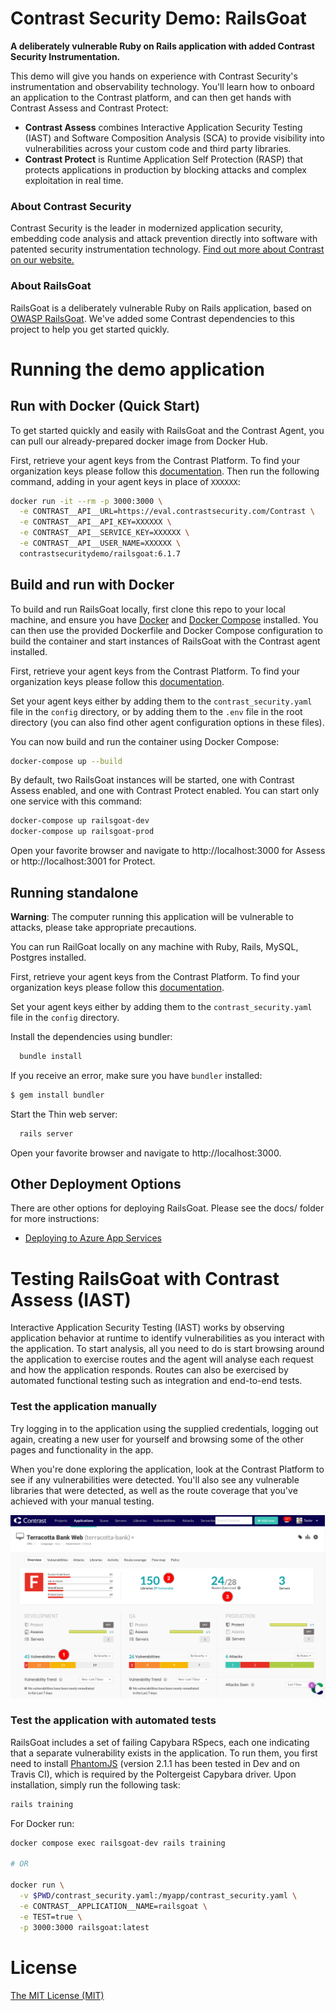 # Contrast Security Demo: RailsGoat

**A deliberately vulnerable Ruby on Rails application with added Contrast Security Instrumentation.** 

This demo will give you hands on experience with Contrast Security's instrumentation and observability technology. You'll learn how to onboard an application to the Contrast platform, and can then get hands with Contrast Assess and Contrast Protect:
* **Contrast Assess** combines Interactive Application Security Testing (IAST) and Software Composition Analysis (SCA) to provide visibility into vulnerabilities across your custom code and third party libraries. 
* **Contrast Protect** is Runtime Application Self Protection (RASP) that protects applications in production by blocking attacks and complex exploitation in real time. 

### About Contrast Security
Contrast Security is the leader in modernized application security, embedding code analysis and attack prevention directly into software with patented security instrumentation technology. [Find out more about Contrast on our website.](https://www.contrastsecurity.com/contrast-assess)

### About RailsGoat
RailsGoat is a deliberately vulnerable Ruby on Rails application, based on [OWASP RailsGoat](https://github.com/OWASP/railsgoat). We've added some Contrast dependencies to this project to help you get started quickly. 

# Running the demo application
## Run with Docker (Quick Start)
To get started quickly and easily with RailsGoat and the Contrast Agent, you can pull our already-prepared docker image from Docker Hub.

First, retrieve your agent keys from the Contrast Platform. To find your organization keys please follow this [documentation](https://docs.contrastsecurity.com/en/find-the-agent-keys.html). Then run the following command, adding in your agent keys in place of `XXXXXX`:

```bash
docker run -it --rm -p 3000:3000 \
  -e CONTRAST__API__URL=https://eval.contrastsecurity.com/Contrast \
  -e CONTRAST__API__API_KEY=XXXXXX \
  -e CONTRAST__API__SERVICE_KEY=XXXXXX \
  -e CONTRAST__API__USER_NAME=XXXXXX \
  contrastsecuritydemo/railsgoat:6.1.7
```

## Build and run with Docker
To build and run RailsGoat locally, first clone this repo to your local machine, and ensure you have [Docker](https://docs.docker.com/engine/installation/) and [Docker Compose](https://docs.docker.com/compose/install/) installed. You can then use the provided Dockerfile and Docker Compose configuration to build the container and start instances of RailsGoat with the Contrast agent installed.

First, retrieve your agent keys from the Contrast Platform. To find your organization keys please follow this [documentation](https://docs.contrastsecurity.com/en/find-the-agent-keys.html). 

Set your agent keys either by adding them to the `contrast_security.yaml` file in the `config` directory, or by adding them to the `.env` file in the root directory (you can also find other agent configuration options in these files). 

You can now build and run the container using Docker Compose:
```sh
docker-compose up --build 
```

By default, two RailsGoat instances will be started, one with Contrast Assess enabled, and one with Contrast Protect enabled. You can start only one service with this command: 

```sh
docker-compose up railsgoat-dev
docker-compose up railsgoat-prod
``` 

Open your favorite browser and navigate to http://localhost:3000 for Assess or http://localhost:3001 for Protect.


## Running standalone

**Warning**: The computer running this application will be vulnerable to attacks, please take appropriate precautions.

You can run RailGoat locally on any machine with Ruby, Rails, MySQL, Postgres installed.

First, retrieve your agent keys from the Contrast Platform. To find your organization keys please follow this [documentation](https://docs.contrastsecurity.com/en/find-the-agent-keys.html). 

Set your agent keys either by adding them to the `contrast_security.yaml` file in the `config` directory.

Install the dependencies using bundler:
```sh
  bundle install
```

If you receive an error, make sure you have `bundler` installed:

```bash
$ gem install bundler
```

Start the Thin web server:

```sh
  rails server
```

Open your favorite browser and navigate to http://localhost:3000.


## Other Deployment Options
There are other options for deploying RailsGoat. Please see the docs/ folder for more instructions: 
* [Deploying to Azure App Services](docs/DEPLOY_TO_AZURE.md)

# Testing RailsGoat with Contrast Assess (IAST)
Interactive Application Security Testing (IAST) works by observing application behavior at runtime to identify vulnerabilities as you interact with the application. To start analysis, all you need to do is start browsing around the application to exercise routes and the agent will analyse each request and how the application responds. Routes can also be exercised by automated functional testing such as integration and end-to-end tests.

### Test the application manually

Try logging in to the application using the supplied credentials, logging out again, creating a new user for yourself and browsing some of the other pages and functionality in the app.

When you're done exploring the application, look at the Contrast Platform to see if any vulnerabilities were detected. You'll also see any vulnerable libraries that were detected, as well as the route coverage that you've achieved with your manual testing.

![Application Details](docs/img/application-details.png)

### Test the application with automated tests

RailsGoat includes a set of failing Capybara RSpecs, each one indicating that a separate vulnerability exists in the application. To run them, you first need to install [PhantomJS](https://github.com/jonleighton/poltergeist#installing-phantomjs) (version 2.1.1 has been tested in Dev and on Travis CI), which is required by the Poltergeist Capybara driver. Upon installation, simply run the following task:

```sh
rails training
```

For Docker run:

```sh
docker compose exec railsgoat-dev rails training

# OR

docker run \
  -v $PWD/contrast_security.yaml:/myapp/contrast_security.yaml \
  -e CONTRAST__APPLICATION__NAME=railsgoat \
  -e TEST=true \
  -p 3000:3000 railsgoat:latest
```

# License

[The MIT License (MIT)](./LICENSE.md)
